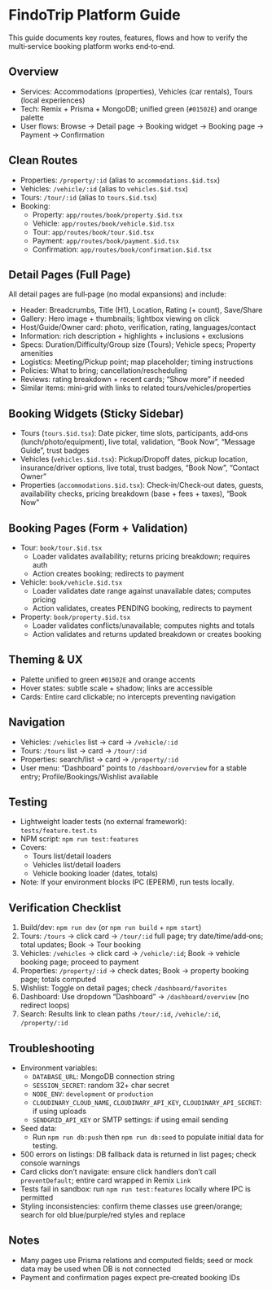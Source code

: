 # FindoTrip Platform Guide

This guide documents key routes, features, flows and how to verify the multi‑service booking platform works end‑to‑end.

## Overview
- Services: Accommodations (properties), Vehicles (car rentals), Tours (local experiences)
- Tech: Remix + Prisma + MongoDB; unified green (`#01502E`) and orange palette
- User flows: Browse → Detail page → Booking widget → Booking page → Payment → Confirmation

## Clean Routes
- Properties: `/property/:id` (alias to `accommodations.$id.tsx`)
- Vehicles: `/vehicle/:id` (alias to `vehicles.$id.tsx`)
- Tours: `/tour/:id` (alias to `tours.$id.tsx`)
- Booking:
  - Property: `app/routes/book/property.$id.tsx`
  - Vehicle: `app/routes/book/vehicle.$id.tsx`
  - Tour: `app/routes/book/tour.$id.tsx`
  - Payment: `app/routes/book/payment.$id.tsx`
  - Confirmation: `app/routes/book/confirmation.$id.tsx`

## Detail Pages (Full Page)
All detail pages are full‑page (no modal expansions) and include:
- Header: Breadcrumbs, Title (H1), Location, Rating (+ count), Save/Share
- Gallery: Hero image + thumbnails; lightbox viewing on click
- Host/Guide/Owner card: photo, verification, rating, languages/contact
- Information: rich description + highlights + inclusions + exclusions
- Specs: Duration/Difficulty/Group size (Tours); Vehicle specs; Property amenities
- Logistics: Meeting/Pickup point; map placeholder; timing instructions
- Policies: What to bring; cancellation/rescheduling
- Reviews: rating breakdown + recent cards; “Show more” if needed
- Similar items: mini‑grid with links to related tours/vehicles/properties

## Booking Widgets (Sticky Sidebar)
- Tours (`tours.$id.tsx`): Date picker, time slots, participants, add‑ons (lunch/photo/equipment), live total, validation, “Book Now”, “Message Guide”, trust badges
- Vehicles (`vehicles.$id.tsx`): Pickup/Dropoff dates, pickup location, insurance/driver options, live total, trust badges, “Book Now”, “Contact Owner”
- Properties (`accommodations.$id.tsx`): Check‑in/Check‑out dates, guests, availability checks, pricing breakdown (base + fees + taxes), “Book Now”

## Booking Pages (Form + Validation)
- Tour: `book/tour.$id.tsx`
  - Loader validates availability; returns pricing breakdown; requires auth
  - Action creates booking; redirects to payment
- Vehicle: `book/vehicle.$id.tsx`
  - Loader validates date range against unavailable dates; computes pricing
  - Action validates, creates PENDING booking, redirects to payment
- Property: `book/property.$id.tsx`
  - Loader validates conflicts/unavailable; computes nights and totals
  - Action validates and returns updated breakdown or creates booking

## Theming & UX
- Palette unified to green `#01502E` and orange accents
- Hover states: subtle scale + shadow; links are accessible
- Cards: Entire card clickable; no intercepts preventing navigation

## Navigation
- Vehicles: `/vehicles` list → card → `/vehicle/:id`
- Tours: `/tours` list → card → `/tour/:id`
- Properties: search/list → card → `/property/:id`
- User menu: “Dashboard” points to `/dashboard/overview` for a stable entry; Profile/Bookings/Wishlist available

## Testing
- Lightweight loader tests (no external framework): `tests/feature.test.ts`
- NPM script: `npm run test:features`
- Covers:
  - Tours list/detail loaders
  - Vehicles list/detail loaders
  - Vehicle booking loader (dates, totals)
- Note: If your environment blocks IPC (EPERM), run tests locally.

## Verification Checklist
1. Build/dev: `npm run dev` (or `npm run build` + `npm start`)
2. Tours: `/tours` → click card → `/tour/:id` full page; try date/time/add‑ons; total updates; Book → Tour booking
3. Vehicles: `/vehicles` → click card → `/vehicle/:id`; Book → vehicle booking page; proceed to payment
4. Properties: `/property/:id` → check dates; Book → property booking page; totals computed
5. Wishlist: Toggle on detail pages; check `/dashboard/favorites`
6. Dashboard: Use dropdown “Dashboard” → `/dashboard/overview` (no redirect loops)
7. Search: Results link to clean paths `/tour/:id`, `/vehicle/:id`, `/property/:id`

## Troubleshooting
- Environment variables:
  - `DATABASE_URL`: MongoDB connection string
  - `SESSION_SECRET`: random 32+ char secret
  - `NODE_ENV`: `development` or `production`
  - `CLOUDINARY_CLOUD_NAME`, `CLOUDINARY_API_KEY`, `CLOUDINARY_API_SECRET`: if using uploads
  - `SENDGRID_API_KEY` or SMTP settings: if using email sending
- Seed data:
  - Run `npm run db:push` then `npm run db:seed` to populate initial data for testing.
- 500 errors on listings: DB fallback data is returned in list pages; check console warnings
- Card clicks don’t navigate: ensure click handlers don’t call `preventDefault`; entire card wrapped in Remix `Link`
- Tests fail in sandbox: run `npm run test:features` locally where IPC is permitted
- Styling inconsistencies: confirm theme classes use green/orange; search for old blue/purple/red styles and replace

## Notes
- Many pages use Prisma relations and computed fields; seed or mock data may be used when DB is not connected
- Payment and confirmation pages expect pre‑created booking IDs

